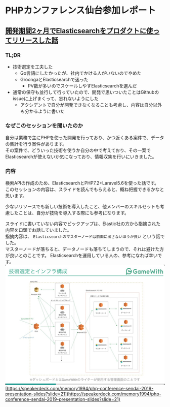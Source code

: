 # PHPカンファレンス仙台参加レポート

## [開発期間2ヶ月でElasticsearchをプロダクトに使ってリリースした話](https://speakerdeck.com/memory1994/php-conference-sendai-2019-presentation-slides)

### TL;DR
* 技術選定を工夫した
  * Go言語にしたかったが、社内でかける人がいないのでやめた
  * GroongaとElasticsearchで迷った
    * PV数が多いのでスケールしやすElasticsearchを選んだ
* 通常の保守も並行して行っていたので、開発で思いついたことはGithubのissueに上げまくって、忘れないようにした
  * アクシデントで自分が開発できなくなることも考慮し、内容は自分以外も分かるように書いた

### なぜこのセッションを聞いたのか
自分は業務で主にPHPを使った開発を行っており、かつ近くある案件で、データの集計を行う案件があります。  
その案件で、どういった技術を使うか自分の中で考えており、その一案でElasticsearchが使えないか気になっており、情報収集を行いにいきました。

### 内容
検索APIの作成のため、ElasticsearchとPHP7.2+Laravel5.6を使った話です。  
このセッションの内容は、スライドを読んでもらえると、概ね把握できるかなと思います。  

少ないリソースでも新しい技術を導入したこと、他メンバーのスキルセットも考慮したことは、自分が技術を導入する際にも参考になります。  

スライドに書いていない内容でピックアップは、Elastic社の方から指摘された内容を口頭でお話していました。  
指摘内容は、 `Elasticsearchのマスターノードは前面に出さないほうが良い` という話でした。  
マスターノードが落ちると、データノードも落ちてしまうので、それは避けた方が良いとのことです。
Elasticsearchを運用している人の、参考になれば幸いです。
![構成図](./img/elasticsearch-p21.png "開発期間2ヶ月でElasticsearchをプロダクトに使ってリリースした話p21")[https://speakerdeck.com/memory1994/php-conference-sendai-2019-presentation-slides?slide=21](https://speakerdeck.com/memory1994/php-conference-sendai-2019-presentation-slides?slide=21)
